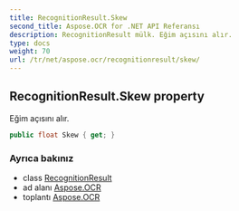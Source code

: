 ```yaml
---
title: RecognitionResult.Skew
second_title: Aspose.OCR for .NET API Referansı
description: RecognitionResult mülk. Eğim açısını alır.
type: docs
weight: 70
url: /tr/net/aspose.ocr/recognitionresult/skew/
---
```

## RecognitionResult.Skew property

Eğim açısını alır.

```csharp
public float Skew { get; }
```

### Ayrıca bakınız

* class [RecognitionResult](../)
* ad alanı [Aspose.OCR](../../recognitionresult/)
* toplantı [Aspose.OCR](../../../)


